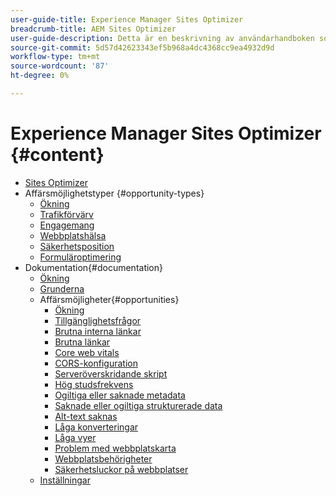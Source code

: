 ```yaml
---
user-guide-title: Experience Manager Sites Optimizer
breadcrumb-title: AEM Sites Optimizer
user-guide-description: Detta är en beskrivning av användarhandboken som ska visas på landningssidan.
source-git-commit: 5d57d42623343ef5b968a4dc4368cc9ea4932d9d
workflow-type: tm+mt
source-wordcount: '87'
ht-degree: 0%

---
```



# Experience Manager Sites Optimizer {#content}

+ [Sites Optimizer](/help/home.md)
+ Affärsmöjlighetstyper {#opportunity-types}
   + [Ökning](/help/opportunity-types/overview.md)
   + [Trafikförvärv](/help/opportunity-types/traffic-acquisition.md)
   + [Engagemang](/help/opportunity-types/engagement.md)
   + [Webbplatshälsa](/help/opportunity-types/site-health.md)
   + [Säkerhetsposition](/help/opportunity-types/security-posture.md)
   + [Formuläroptimering](/help/opportunity-types/form-optimization.md)
+ Dokumentation{#documentation}
   + [Ökning](/help/documentation/overview.md)
   + [Grunderna](/help/documentation/basics.md)
   + Affärsmöjligheter{#opportunities}
      + [Ökning](/help/documentation/opportunities/overview.md)
      + [Tillgänglighetsfrågor](/help/documentation/opportunities/accessibility-issues.md)
      + [Brutna interna länkar](/help/documentation/opportunities/broken-internal-links.md)
      + [Brutna länkar](/help/documentation/opportunities/broken-backlinks.md)
      + [Core web vitals](/help/documentation/opportunities/core-web-vitals.md)
      + [CORS-konfiguration](/help/documentation/opportunities/cors-configuration.md)
      + [Serveröverskridande skript](/help/documentation/opportunities/cross-site-scripting.md)
      + [Hög studsfrekvens](/help/documentation/opportunities/high-bounce-rate.md)
      + [Ogiltiga eller saknade metadata](/help/documentation/opportunities/invalid-or-missing-metadata.md)
      + [Saknade eller ogiltiga strukturerade data](/help/documentation/opportunities/missing-invalid-structured-data.md)
      + [Alt-text saknas](/help/documentation/opportunities/missing-alt-text.md)
      + [Låga konverteringar](/help/documentation/opportunities/low-conversions.md)
      + [Låga vyer](/help/documentation/opportunities/low-views.md)
      + [Problem med webbplatskarta](/help/documentation/opportunities/sitemap-issues.md)
      + [Webbplatsbehörigheter](/help/documentation/opportunities/website-permissions.md)
      + [Säkerhetsluckor på webbplatser](/help/documentation/opportunities/website-vulnerabilities.md)
   + [Inställningar](/help/documentation/settings.md)
